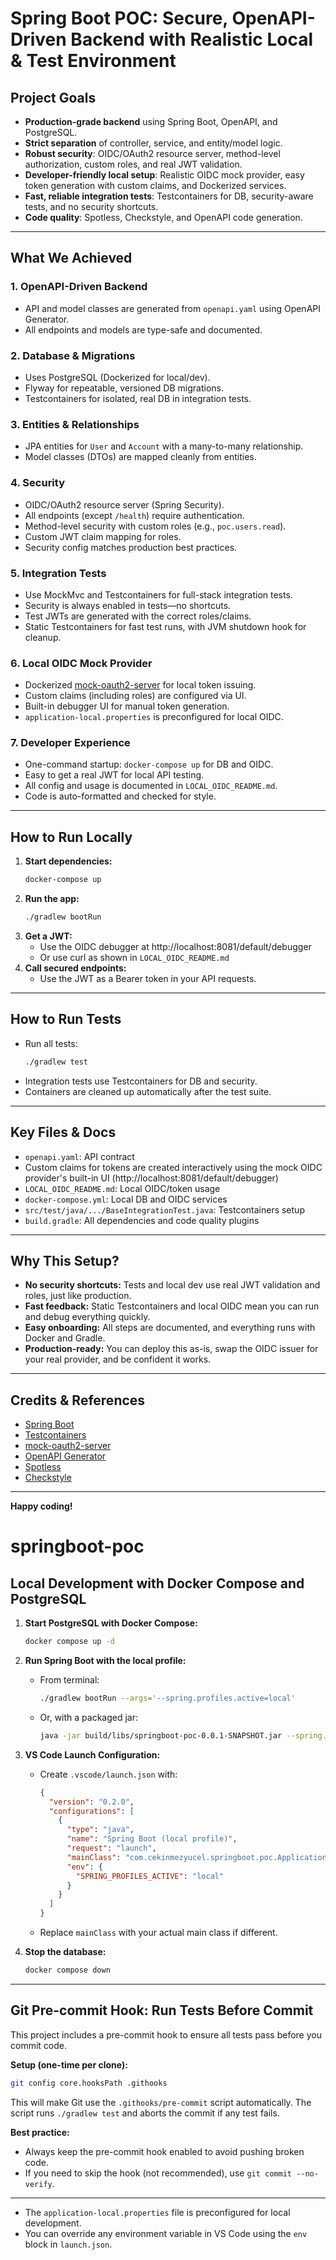 # Spring Boot POC: Secure, OpenAPI-Driven Backend with Realistic Local & Test Environment

## Project Goals

- **Production-grade backend** using Spring Boot, OpenAPI, and PostgreSQL.
- **Strict separation** of controller, service, and entity/model logic.
- **Robust security**: OIDC/OAuth2 resource server, method-level authorization, custom roles, and real JWT validation.
- **Developer-friendly local setup**: Realistic OIDC mock provider, easy token generation with custom claims, and Dockerized services.
- **Fast, reliable integration tests**: Testcontainers for DB, security-aware tests, and no security shortcuts.
- **Code quality**: Spotless, Checkstyle, and OpenAPI code generation.

---

## What We Achieved

### 1. **OpenAPI-Driven Backend**

- API and model classes are generated from `openapi.yaml` using OpenAPI Generator.
- All endpoints and models are type-safe and documented.

### 2. **Database & Migrations**

- Uses PostgreSQL (Dockerized for local/dev).
- Flyway for repeatable, versioned DB migrations.
- Testcontainers for isolated, real DB in integration tests.

### 3. **Entities & Relationships**

- JPA entities for `User` and `Account` with a many-to-many relationship.
- Model classes (DTOs) are mapped cleanly from entities.

### 4. **Security**

- OIDC/OAuth2 resource server (Spring Security).
- All endpoints (except `/health`) require authentication.
- Method-level security with custom roles (e.g., `poc.users.read`).
- Custom JWT claim mapping for roles.
- Security config matches production best practices.

### 5. **Integration Tests**

- Use MockMvc and Testcontainers for full-stack integration tests.
- Security is always enabled in tests—no shortcuts.
- Test JWTs are generated with the correct roles/claims.
- Static Testcontainers for fast test runs, with JVM shutdown hook for cleanup.

### 6. **Local OIDC Mock Provider**

- Dockerized [mock-oauth2-server](https://github.com/navikt/mock-oauth2-server) for local token issuing.
- Custom claims (including roles) are configured via UI.
- Built-in debugger UI for manual token generation.
- `application-local.properties` is preconfigured for local OIDC.

### 7. **Developer Experience**

- One-command startup: `docker-compose up` for DB and OIDC.
- Easy to get a real JWT for local API testing.
- All config and usage is documented in `LOCAL_OIDC_README.md`.
- Code is auto-formatted and checked for style.

---

## How to Run Locally

1. **Start dependencies:**
   ```zsh
   docker-compose up
   ```
2. **Run the app:**
   ```zsh
   ./gradlew bootRun
   ```
3. **Get a JWT:**
   - Use the OIDC debugger at http://localhost:8081/default/debugger
   - Or use curl as shown in `LOCAL_OIDC_README.md`
4. **Call secured endpoints:**
   - Use the JWT as a Bearer token in your API requests.

---

## How to Run Tests

- Run all tests:
  ```zsh
  ./gradlew test
  ```
- Integration tests use Testcontainers for DB and security.
- Containers are cleaned up automatically after the test suite.

---

## Key Files & Docs

- `openapi.yaml`: API contract
- Custom claims for tokens are created interactively using the mock OIDC provider's built-in UI (http://localhost:8081/default/debugger)
- `LOCAL_OIDC_README.md`: Local OIDC/token usage
- `docker-compose.yml`: Local DB and OIDC services
- `src/test/java/.../BaseIntegrationTest.java`: Testcontainers setup
- `build.gradle`: All dependencies and code quality plugins

---

## Why This Setup?

- **No security shortcuts:** Tests and local dev use real JWT validation and roles, just like production.
- **Fast feedback:** Static Testcontainers and local OIDC mean you can run and debug everything quickly.
- **Easy onboarding:** All steps are documented, and everything runs with Docker and Gradle.
- **Production-ready:** You can deploy this as-is, swap the OIDC issuer for your real provider, and be confident it works.

---

## Credits & References

- [Spring Boot](https://spring.io/projects/spring-boot)
- [Testcontainers](https://www.testcontainers.org/)
- [mock-oauth2-server](https://github.com/navikt/mock-oauth2-server)
- [OpenAPI Generator](https://openapi-generator.tech/)
- [Spotless](https://github.com/diffplug/spotless)
- [Checkstyle](https://checkstyle.org/)

---

**Happy coding!**

# springboot-poc

## Local Development with Docker Compose and PostgreSQL

1. **Start PostgreSQL with Docker Compose:**

   ```sh
   docker compose up -d
   ```

2. **Run Spring Boot with the local profile:**

   - From terminal:
     ```sh
     ./gradlew bootRun --args='--spring.profiles.active=local'
     ```
   - Or, with a packaged jar:
     ```sh
     java -jar build/libs/springboot-poc-0.0.1-SNAPSHOT.jar --spring.profiles.active=local
     ```

3. **VS Code Launch Configuration:**

   - Create `.vscode/launch.json` with:
     ```json
     {
       "version": "0.2.0",
       "configurations": [
         {
           "type": "java",
           "name": "Spring Boot (local profile)",
           "request": "launch",
           "mainClass": "com.cekinmezyucel.springboot.poc.Application",
           "env": {
             "SPRING_PROFILES_ACTIVE": "local"
           }
         }
       ]
     }
     ```
   - Replace `mainClass` with your actual main class if different.

4. **Stop the database:**
   ```sh
   docker compose down
   ```

---

## Git Pre-commit Hook: Run Tests Before Commit

This project includes a pre-commit hook to ensure all tests pass before you commit code.

**Setup (one-time per clone):**

```sh
git config core.hooksPath .githooks
```

This will make Git use the `.githooks/pre-commit` script automatically. The script runs `./gradlew test` and aborts the commit if any test fails.

**Best practice:**

- Always keep the pre-commit hook enabled to avoid pushing broken code.
- If you need to skip the hook (not recommended), use `git commit --no-verify`.

---

- The `application-local.properties` file is preconfigured for local development.
- You can override any environment variable in VS Code using the `env` block in `launch.json`.
